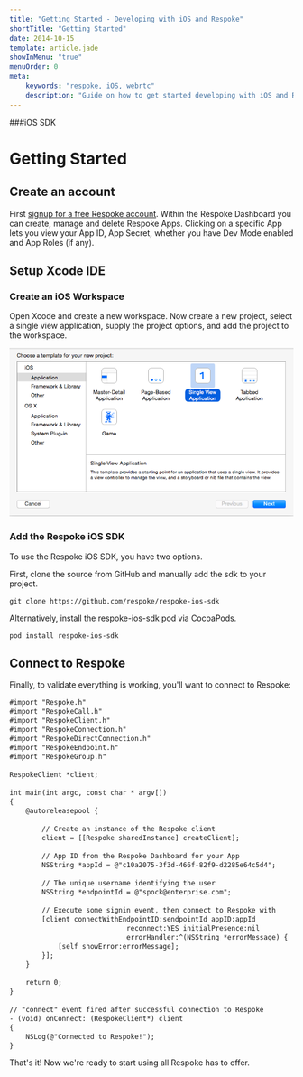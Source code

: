 ```yaml
---
title: "Getting Started - Developing with iOS and Respoke"
shortTitle: "Getting Started"
date: 2014-10-15
template: article.jade
showInMenu: "true"
menuOrder: 0
meta:
    keywords: "respoke, iOS, webrtc"
    description: "Guide on how to get started developing with iOS and Respoke."
---
```


###iOS SDK
# Getting Started

## Create an account

First [signup for a free Respoke account](https://portal.respoke.io/#/signup). Within the Respoke Dashboard you can create, manage and delete Respoke Apps. Clicking on a specific App lets you view your App ID, App Secret, whether you have Dev Mode enabled and App Roles (if any).

## Setup Xcode IDE

### Create an iOS Workspace

Open Xcode and create a new workspace. Now create a new project, select a single view application, supply the project options, and add the project to the workspace.

![configure new project](../../images/ios-sdk/single-view-application.png)

### Add the Respoke iOS SDK

To use the Respoke iOS SDK, you have two options.

First, clone the source from GitHub and manually add the sdk to your project.
    
    git clone https://github.com/respoke/respoke-ios-sdk
    
Alternatively, install the respoke-ios-sdk pod via CocoaPods.
 
    pod install respoke-ios-sdk

## Connect to Respoke

Finally, to validate everything is working, you'll want to connect to Respoke:

    #import "Respoke.h"
    #import "RespokeCall.h"
    #import "RespokeClient.h"
    #import "RespokeConnection.h"
    #import "RespokeDirectConnection.h"
    #import "RespokeEndpoint.h"
    #import "RespokeGroup.h"
    
    RespokeClient *client;
    
    int main(int argc, const char * argv[])
    {
        @autoreleasepool {
        
            // Create an instance of the Respoke client
            client = [[Respoke sharedInstance] createClient];
            
            // App ID from the Respoke Dashboard for your App
            NSString *appId = @"c10a2075-3f3d-466f-82f9-d2285e64c5d4";
    
            // The unique username identifying the user
            NSString *endpointId = @"spock@enterprise.com";
    
            // Execute some signin event, then connect to Respoke with
            [client connectWithEndpointID:sendpointId appID:appId 
                                 reconnect:YES initialPresence:nil 
                                 errorHandler:^(NSString *errorMessage) {
                [self showError:errorMessage];
            }];
        }
    
        return 0;
    }
    
    // "connect" event fired after successful connection to Respoke
    - (void) onConnect: (RespokeClient*) client
    {
        NSLog(@"Connected to Respoke!");
    }

That's it! Now we're ready to start using all Respoke has to offer.


